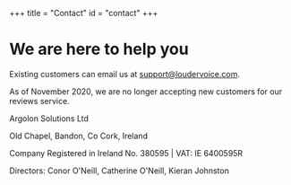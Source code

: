 +++
title = "Contact"
id = "contact"
+++

# We are here to help you

Existing customers can email us at <a href="mailto:support@loudervoice.com">support@loudervoice.com</a>. 

As of November 2020, we are no longer accepting new customers for our reviews service.


<p>Argolon Solutions Ltd</p>
<p>Old Chapel, Bandon, Co Cork, Ireland</p>
<p>Company Registered in Ireland No. 380595 | VAT: IE 6400595R</p>
<p></p>
<p>Directors: Conor O'Neill, Catherine O'Neill, Kieran Johnston</p>
